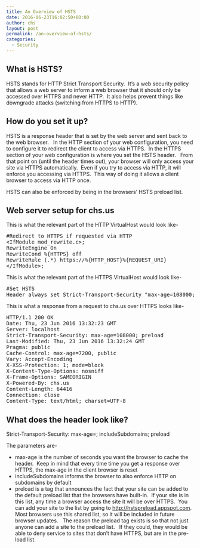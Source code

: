 ```yaml
---
title: An Overview of HSTS
date: 2016-06-23T16:02:50+00:00
author: chs
layout: post
permalink: /an-overview-of-hsts/
categories:
  - Security
---
```

## What is HSTS?

HSTS stands for HTTP Strict Transport Security.  It&#8217;s a web security policy that allows a web server to inform a web browser that it should only be accessed over HTTPS and never HTTP.  It also helps prevent things like downgrade attacks (switching from HTTPS to HTTP).

## How do you set it up?

HSTS is a response header that is set by the web server and sent back to the web browser.   In the HTTP section of your web configuration, you need to configure it to redirect the client to access via HTTPS.  In the HTTPS section of your web configuration is where you set the HSTS header.   From that point on (until the header times out), your browser will only access your site via HTTPS automatically.  Even if you try to access via HTTP, it will enforce you accessing via HTTPS.  This way of doing it allows a client browser to access via HTTP once.

HSTS can also be enforced by being in the browsers&#8217; HSTS preload list.

## Web server setup for chs.us

This is what the relevant part of the HTTP VirtualHost would look like-

<pre lang="txt" line="1">#Redirect to HTTPS if requested via HTTP
&lt;IfModule mod_rewrite.c>;
RewriteEngine On
RewriteCond %{HTTPS} off
RewriteRule (.*) https://%{HTTP_HOST}%{REQUEST_URI}
&lt;/IfModule>;
</pre>

This is what the relevant part of the HTTPS VirtualHost would look like-

<pre lang="txt" line="1">#Set HSTS
Header always set Strict-Transport-Security "max-age=108000; preload"
</pre>

This is what a response from a request to chs.us over HTTPS looks like-

<pre lang="txt" line="1">HTTP/1.1 200 OK
Date: Thu, 23 Jun 2016 13:32:23 GMT
Server: localhost
Strict-Transport-Security: max-age=108000; preload
Last-Modified: Thu, 23 Jun 2016 13:32:24 GMT
Pragma: public
Cache-Control: max-age=7200, public
Vary: Accept-Encoding
X-XSS-Protection: 1; mode=block
X-Content-Type-Options: nosniff
X-Frame-Options: SAMEORIGIN
X-Powered-By: chs.us
Content-Length: 64416
Connection: close
Content-Type: text/html; charset=UTF-8</pre>

## What does the header look like?

Strict-Transport-Security: max-age=<seconds>; includeSubdomains; preload

The parameters are-

  * max-age is the number of seconds you want the browser to cache the header.  Keep in mind that every time time you get a response over HTTPS, the max-age in the client browser is reset
  * includeSubdomains informs the browser to also enforce HTTP on subdomains by default
  * preload is a tag that announces the fact that your site can be added to the default preload list that the browsers have built-in.  If your site is in this list, any time a browser access the site it will be over HTTPS.  You can add your site to the list by going to <http://hstspreload.appspot.com>.  Most browsers use this shared list, so it will be included in future browser updates.   The reason the preload tag exists is so that not just anyone can add a site to the preload list.   If they could, they would be able to deny service to sites that don&#8217;t have HTTPS, but are in the pre-load list.

